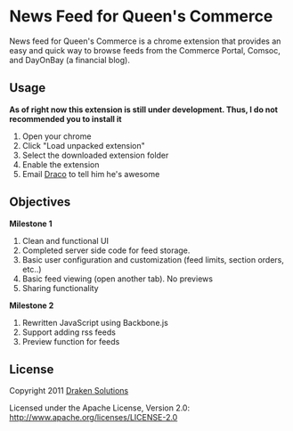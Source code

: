 News Feed for Queen's Commerce
==============================

News feed for Queen's Commerce is a chrome extension that provides an easy and quick way to browse feeds from the Commerce Portal, Comsoc, and DayOnBay (a financial blog).


Usage
-----

**As of right now this extension is still under development. Thus, I do not recommended you to install it**

1. Open your chrome
2. Click "Load unpacked extension"
3. Select the downloaded extension folder
4. Enable the extension
5. Email [Draco](http://www.dracoli.com/#/contact-me) to tell him he's awesome


Objectives
----------

**Milestone 1**

1. Clean and functional UI
2. Completed server side code for feed storage.
3. Basic user configuration and customization (feed limits, section orders, etc..)
4. Basic feed viewing (open another tab). No previews
5. Sharing functionality

**Milestone 2**

1. Rewritten JavaScript using Backbone.js
2. Support adding rss feeds
3. Preview function for feeds


License
-------

Copyright 2011 [Draken Solutions](http://www.drakensolutions.com)

Licensed under the Apache License, Version 2.0: http://www.apache.org/licenses/LICENSE-2.0